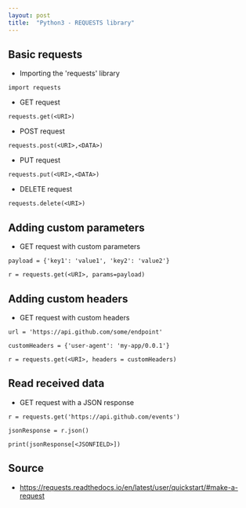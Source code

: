 ```yaml
---
layout: post
title:  "Python3 - REQUESTS library"
---
```


## Basic requests
- Importing the 'requests' library

```python3 
import requests
```

- GET request

```python3 
requests.get(<URI>)
```

- POST request

```python3 
requests.post(<URI>,<DATA>)
```

- PUT request

```python3 
requests.put(<URI>,<DATA>)
```

- DELETE request

```python3 
requests.delete(<URI>)
```

## Adding custom parameters
- GET request with custom parameters

```python3 
payload = {'key1': 'value1', 'key2': 'value2'}
```

```python3 
r = requests.get(<URI>, params=payload)
```

## Adding custom headers
- GET request with custom headers

```python3 
url = 'https://api.github.com/some/endpoint'
```

```python3 
customHeaders = {'user-agent': 'my-app/0.0.1'}
```

```python3 
r = requests.get(<URI>, headers = customHeaders)
```

## Read received data
- GET request with a JSON response

```python3 
r = requests.get('https://api.github.com/events')
```

```python3 
jsonResponse = r.json()
```

```python3 
print(jsonResponse[<JSONFIELD>])
```

## Source
- https://requests.readthedocs.io/en/latest/user/quickstart/#make-a-request

